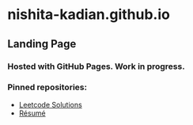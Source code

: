# nishita-kadian.github.io


## Landing Page
### Hosted with GitHub Pages. Work in progress.
### Pinned repositories:

- [Leetcode Solutions](https://nishita-kadian.github.io/leetcode)
- [Résumé](https://nishita-kadian.github.io/assets/Nishita_Kadian_1pg_Resume.pdf)
